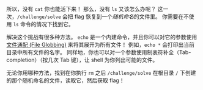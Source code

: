 所以，没有 `cat` 你也能活下来！
那么，没有 `ls` 又该怎么办呢？
这一次，`/challenge/solve` 会把 flag 恢复到一个*随机命名*的文件里。
你需要在不使用 `ls` 命令的情况下找到它。

解决这个挑战有很多种方法。
`echo` 是一个内建命令，并且你可以对它的参数使用 [文件通配 (File Globbing)](./globbing) 来将其展开为所有文件！
例如，`echo *` 会打印出当前目录中所有文件的名字。
同样地，你也可以对一个参数使用制表符补全（Tab-completion）（按几次 Tab 键），让 shell 为你列出可能的文件。

无论你用哪种方法，找到在你执行 `rm` 之后 `/challenge/solve` 在根目录 `/` 下创建的那个随机命名的文件，读取它，然后获取 flag！

